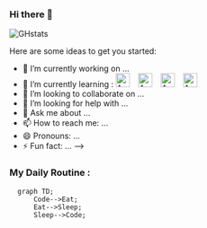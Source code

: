 ### Hi there 👋

![GHstats](https://github-readme-stats.vercel.app/api?username=Emr3e92&show_icons=true)


Here are some ideas to get you started:

- 🔭 I’m currently working on ...
- 🌱 I’m currently learning  : <img alt="AWS" width="25px" src="https://cdn.jsdelivr.net/gh/devicons/devicon/icons/html5/html5-original.svg" style="padding-right:11px;" />  <img alt="AWS" width="25px" src="https://cdn.jsdelivr.net/gh/devicons/devicon/icons/css3/css3-original.svg" style="padding-right:11px;" />  <img alt="AWS" width="25px" src="https://cdn.jsdelivr.net/gh/devicons/devicon/icons/javascript/javascript-original.svg" style="padding-right:11px;" />  <img alt="AWS" width="25px" src="https://cdn.jsdelivr.net/gh/devicons/devicon/icons/python/python-original.svg" style="padding-right:11px;" />
- 👯 I’m looking to collaborate on ...
- 🤔 I’m looking for help with ...
- 💬 Ask me about ...
- 📫 How to reach me: ...
- 😄 Pronouns: ...
- ⚡ Fun fact: ...
-->



### My Daily Routine :

```mermaid
  graph TD;
      Code-->Eat;
      Eat-->Sleep;
      Sleep-->Code;
```
